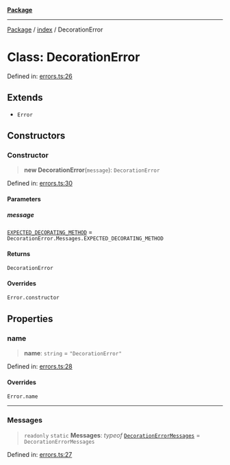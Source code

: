 [**Package**](../../README.md)

***

[Package](../../modules.md) / [index](../README.md) / DecorationError

# Class: DecorationError

Defined in: [errors.ts:26](https://github.com/AlexXanderGrib/monads-io/blob/88cc2f22cfbd8717d7e52da6913dd270216344b1/src/errors.ts#L26)

## Extends

- `Error`

## Constructors

### Constructor

> **new DecorationError**(`message`): `DecorationError`

Defined in: [errors.ts:30](https://github.com/AlexXanderGrib/monads-io/blob/88cc2f22cfbd8717d7e52da6913dd270216344b1/src/errors.ts#L30)

#### Parameters

##### message

[`EXPECTED_DECORATING_METHOD`](../-internal-/enumerations/DecorationErrorMessages.md#expected_decorating_method) = `DecorationError.Messages.EXPECTED_DECORATING_METHOD`

#### Returns

`DecorationError`

#### Overrides

`Error.constructor`

## Properties

### name

> **name**: `string` = `"DecorationError"`

Defined in: [errors.ts:28](https://github.com/AlexXanderGrib/monads-io/blob/88cc2f22cfbd8717d7e52da6913dd270216344b1/src/errors.ts#L28)

#### Overrides

`Error.name`

***

### Messages

> `readonly` `static` **Messages**: *typeof* [`DecorationErrorMessages`](../-internal-/enumerations/DecorationErrorMessages.md) = `DecorationErrorMessages`

Defined in: [errors.ts:27](https://github.com/AlexXanderGrib/monads-io/blob/88cc2f22cfbd8717d7e52da6913dd270216344b1/src/errors.ts#L27)

